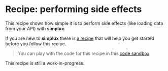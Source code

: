# Recipe: performing side effects

This recipe shows how simple it is to perform side effects (like loading data from your API) with **simplux**.

If you are new to **simplux** there is [a recipe](../../basics/getting-started#readme) that will help you get started before you follow this recipe.

> You can play with the code for this recipe in this [code sandbox](https://codesandbox.io/s/github/MrWolfZ/simplux/tree/master/recipes/advanced/performing-side-effects).

This recipe is still a work-in-progress.
